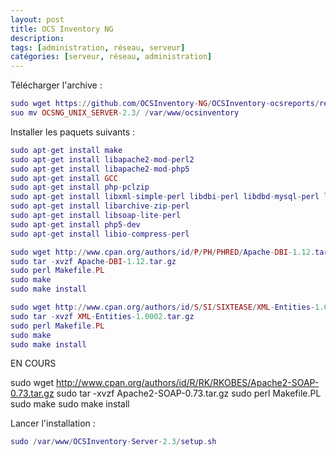 ```yaml
---
layout: post
title: OCS Inventory NG
description:
tags: [administration, réseau, serveur]
catégories: [serveur, réseau, administration]
---
```


Télécharger l'archive :

```lua
sudo wget https://github.com/OCSInventory-NG/OCSInventory-ocsreports/releases/download/2.3/OCSNG_UNIX_SERVER-2.3.tar.gz
suo mv OCSNG_UNIX_SERVER-2.3/ /var/www/ocsinventory
```

Installer les paquets suivants :

```lua
sudo apt-get install make
sudo apt-get install libapache2-mod-perl2
sudo apt-get install libapache2-mod-php5
sudo apt-get install GCC
sudo apt-get install php-pclzip
sudo apt-get install libxml-simple-perl libdbi-perl libdbd-mysql-perl libapache-dbi-perl libnet-ip-perl
sudo apt-get install libarchive-zip-perl
sudo apt-get install libsoap-lite-perl
sudo apt-get install php5-dev
sudo apt-get install libio-compress-perl
```

```lua
sudo wget http://www.cpan.org/authors/id/P/PH/PHRED/Apache-DBI-1.12.tar.gz
sudo tar -xvzf Apache-DBI-1.12.tar.gz
sudo perl Makefile.PL
sudo make
sudo make install
```

```lua
sudo wget http://www.cpan.org/authors/id/S/SI/SIXTEASE/XML-Entities-1.0002.tar.gz
sudo tar -xvzf XML-Entities-1.0002.tar.gz
sudo perl Makefile.PL
sudo make
sudo make install
```

EN COURS 

sudo wget http://www.cpan.org/authors/id/R/RK/RKOBES/Apache2-SOAP-0.73.tar.gz
sudo tar -xvzf Apache2-SOAP-0.73.tar.gz
sudo perl Makefile.PL
sudo make
sudo make install



Lancer l'installation :

```lua
sudo /var/www/OCSInventory-Server-2.3/setup.sh
```

